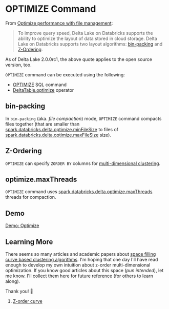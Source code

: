 # OPTIMIZE Command

From [Optimize performance with file management](https://docs.databricks.com/delta/optimizations/file-mgmt.html):

> To improve query speed, Delta Lake on Databricks supports the ability to optimize the layout of data stored in cloud storage. Delta Lake on Databricks supports two layout algorithms: [bin-packing](#bin-packing) and [Z-Ordering](#z-ordering).

As of Delta Lake 2.0.0rc1, the above quote applies to the open source version, too.

`OPTIMIZE` command can be executed using the following:

* [OPTIMIZE](OptimizeTableCommand.md) SQL command
* [DeltaTable.optimize](../../DeltaTable.md#optimize) operator

## bin-packing

In `bin-packing` (aka. _file compaction_) mode, `OPTIMIZE` command compacts files together (that are smaller than [spark.databricks.delta.optimize.minFileSize](../../configuration-properties.md#spark.databricks.delta.optimize.minFileSize) to files of [spark.databricks.delta.optimize.maxFileSize](../../configuration-properties.md#spark.databricks.delta.optimize.maxFileSize) size).

## Z-Ordering

`OPTIMIZE` can specify `ZORDER BY` columns for [multi-dimensional clustering](MultiDimClustering.md#cluster).

## optimize.maxThreads

`OPTIMIZE` command uses [spark.databricks.delta.optimize.maxThreads](../../configuration-properties.md#spark.databricks.delta.optimize.maxThreads) threads for compaction.

## Demo

[Demo: Optimize](../../demo/optimize.md)

## Learning More

There seems so many articles and academic papers about [space filling curve based clustering algorithms](google.com/search?q=space+filling+curve+based+clustering+algorithms). I'm hoping that one day I'll have read enough to develop my own intuition about z-order multi-dimensional optimization. If you know good articles about this space (_pun intended_), let me know. I'll collect them here for future reference (for others to learn along).

Thank you! 🙏

1. [Z-order curve](https://en.wikipedia.org/wiki/Z-order_curve)
